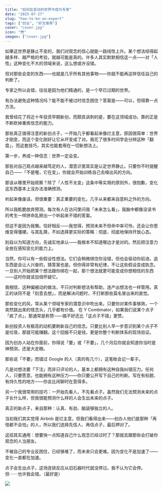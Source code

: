 ```yaml
---
title: "如何在变动的世界中成为专家"
date: "2025-07-27"
slug: "how-to-be-an-expert"
tags: ["创业", "好文推荐"]
cover: "cover.jpg"
icon: "😎"
images: ["cover.jpg"]
---
```

如果这世界是静止不变的，我们对观念的信心就能一路线性上升。某个想法经得起越多样、越严格的考验，就越可能是真的。许多人其实默默相信这一点——对「人性」这种变化不大的领域来说，这么想或许没错。



但对那些会变的东西——也就是几乎所有其他事物——你就不能再这样信任自己的判断了。



专家之所以会错，往往是因为他们精通的，是一个早已过期的世界。



有办法避免这种情况吗？能不能不被过时信念困住？答案是——可以，但得靠一点方法。



我曾经花了将近十年投资早期新创，而颇具讽刺的是，要在这领域成功，靠的正是不断砍掉重练信念的能力。



那些真正值得注意的新创点子，一开始几乎都看起来像烂主意，原因很简单：世界才刚变，而这个变化刚好让它从坏变成了对。我花了很多时间学会分辨这种「翻盘」，而这套技巧，其实也能套用在一切新想法上。



第一步，养成一种信念：世界一定会变。



那些对自己观点越来越笃定的人，潜意识里其实是认定世界静止。只要你不时提醒自己——「不是喔，它在变」，你就会开始训练自己去嗅出风的方向。



那该从哪里开始观察？除了「人性不太变」这条中等实用的原则外，很抱歉，变化这东西基本上没办法准确预测。



听起来像废话，但很重要：真正重要的变化，几乎从来都来自意料之外的方向。



所以我乾脆放弃预测。每次有人在访问里问我「未来怎么看」，我脑中都像没读书的考生一样拼命乱掰出一个听起来不错的答案。



但这不是因为我懒。恰好相反——我觉得，预测未来不但命中率可怜，还会让你思维变得僵硬。与其乱猜，不如选择更实际的策略：彻底、彻底地保持开放心态。



别自以为知道方向，先诚实地承认——我根本不知道哪边才是对的。然后把注意力全放在感知变化的能力上。



当然，你可以有一些假设性想法。它们会稍微绑住你没错，但也会驱动你前进。追东西是会让人兴奋的，猜答案也是。但你得非常有纪律，不让这些假设变成执念。
一旦别人开始把某个想法跟你绑在一起，那个想法就更可能变成你想相信的东西——这时你就该加倍怀疑它。



我相信，这种偏被动的做法，不只对判断想法有帮助，连产出想法也一样管用。真正的诀窍不是「刻意去想」，而是解决问题时，不打断那些莫名冒出来的直觉。



那些变化的风，常从某个领域专家的潜意识中吹出来。只要你对某件事够熟，一个突然跳出来的怪念头，几乎都有价值。
在 Y Combinator，如果我们说某个点子「疯了点」，那通常是称赞——搞不好还比「这点子不错」更赞。



新创投资人有极高的动机要刷新自己的信念。只要比别人早一步意识到某个点子不是垃圾，那就可能赚翻。这个回报不只是钱，更是你整个判断体系的现场验证。



因为创办人站在你面前，你得说「要」或「不要」，几个月后你就会知道你当时是神预测，还是大走眼。



那些说「不要」而错过 Google 的人（真的有几个），这笔帐会记一辈子。



凡是对想法要「下注」而非只评论的人，基本上都拥有这种自我纠错压力。任何人，只要愿意，也能拥有这种压力——你只要公开写下自己的判断。写在有标题、有持久性的地方——你会比闲聊时在意得多。



另一个我很常用的技巧：一开始先看人，不先看点子。虽然我们无法预测未来的点子长什么样，但我很能预测什么样的人会生出未来的点子。



真正的新点子，来自那种：认真、有劲、脑袋够独立的人。



当初我们其实觉得 Airbnb 是烂主意，但我们看得出来——创办人他们是那种「再怪都不会怕」的人，所以我们选择先信人、再信点子，最后押对了。



这招其实通用：想要快一点知道自己什么观念已经过时了？那就去跟那些会打破你观念的人当朋友。



不被自己的专业反困住，已经够难了，而未来只会更难。因为变化不是加速了——变化一直都在加速。



点子会生出点子，这场连锁反应从旧石器时代就没停过。我不认为它会停。
但⋯⋯也许我会错。（最好是）




![](https://prod-files-secure.s3.us-west-2.amazonaws.com/112d0858-5090-4d34-a606-b75eb8d65fd2/46476355-9cf3-4e99-9b7a-3531bc426380/1000202064.png?X-Amz-Algorithm=AWS4-HMAC-SHA256&X-Amz-Content-Sha256=UNSIGNED-PAYLOAD&X-Amz-Credential=ASIAZI2LB466VELLSMEE%2F20250903%2Fus-west-2%2Fs3%2Faws4_request&X-Amz-Date=20250903T134754Z&X-Amz-Expires=3600&X-Amz-Security-Token=IQoJb3JpZ2luX2VjENz%2F%2F%2F%2F%2F%2F%2F%2F%2F%2FwEaCXVzLXdlc3QtMiJGMEQCIGbwSiYyzzICAyZ0Z5PBnEr2GUnbZSQB9QdOqre%2FDDHmAiBtFvufEr7BGruxfnpTBMy06ALNoHFU6rkuwp0LCQjDxCr%2FAwhFEAAaDDYzNzQyMzE4MzgwNSIMm8c4bAIpD2I3SfqEKtwD5AaMt0tcFuXr%2BxiBAR0pBaeYmmMeu21yP6HiIW35NMgIeUbwXvs8wMbdmMz70AH1QcIyQTRO6vo381a26vYiSS0HHOyMhtV9ubBFU91Bm%2Bil3oLGFjE%2B2xV6e3JIJ8GCKL9LkfXNCX5eWXBwNhHM9ItLjsi579%2F7jELHTFeGZuAEeHnM8255geFlhLGB2afo8y1LAu3M61Xa6IC4UAOQ4RTQa2hiuCoDbrwC512eori%2BygWlqO9SGhyfZmKZqV5xuI3sHriuOKJLyVCsW%2BFw7OIouhs11U9JTxQHd2dejdI3Kadc0kgIYa%2FIiOT3aa0e5%2BN783fwXswsQjhBftrLbE98%2FF4QcXN0gigtBpdL3buu%2FKdRIF%2FsN3ihI7Fq%2B7gu3vWMBQPHBVMO2pdLCR4LvkNzsQDiX537jKOjs1O28FYZ0SK%2BV03fDOLEAxt9ohFj6JI4bF2kXReVSiaSeXv9pxwZQNPnHiWpGpoX4aa3nC321yM9oBbrEFj8THtT749tgkXWz07wbyknbr29Bz565lAFzhdgjGf2z7tvfMUmhds%2BOF4e2pswQUSyiJuLXZFKggp7zIqFiO9gVoJ0qbAvwujSZ%2FgH9qkPvutlKw%2FekrfCcvyu9sxe2gFn3fwwitngxQY6pgEBnz%2B2RH0p15vIgMJVqMttYsyBH30Ii%2FzA%2BcwHN9tWXDJHNngYZfjLNuwu%2BtHonR2kgykhGST1yHcJ2moqLtiMfu6HqjvcKYuWn7gw97qDBNz63PKVYM7h72hOL%2Fny7DpvFoPAbwwQZCtHoN2tr4cP6SaF08nY3bGyWeeSpXKpizekzPiUKn8hXG8pxNSropF3rGIKjphMn9ndJT41EgqAU8THedw7&X-Amz-Signature=11fe3bfe5af3f754f5ad3fcd90d9aa41bc876b34f217f1fdfe818b22ba056001&X-Amz-SignedHeaders=host&x-amz-checksum-mode=ENABLED&x-id=GetObject)


